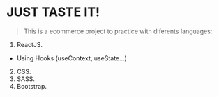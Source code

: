 # JUST TASTE IT!

> This is a ecommerce project to practice with diferents languages: 

1. ReactJS.
  - Using Hooks (useContext, useState...)
2. CSS.
3. SASS.
4. Bootstrap.
